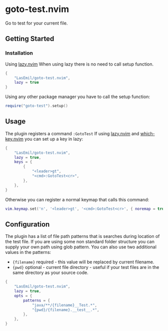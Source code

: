 # goto-test.nvim

Go to test for your current file.

## Getting Started
### Installation
Using [lazy.nvim](https://github.com/folke/lazy.nvim)
When using lazy there is no need to call setup function.

```lua
{
    "LasEmil/goto-test.nvim",
    lazy = true
}
```

Using any other package manager you have to call the setup function:

```lua
require("goto-test").setup()
```

## Usage
The plugin registers a command `:GotoTest`
If using [lazy.nvim](https://github.com/folke/lazy.nvim) and [which-key.nvim](https://github.com/folke/which-key.nvim) you can set up a key in lazy:

```lua
{
    "LasEmil/goto-test.nvim",
    lazy = true,
	keys = {
		{
			"<leader>gt",
			"<cmd>:GotoTest<cr>",
		},
	},
}
```

Otherwise you can register a normal keymap that calls this command:
```lua
vim.keymap.set('n', '<leader>gt', '<cmd>:GotoTest<cr>', { noremap = true, silent = true })
```

## Configuration
The plugin has a list of file path patterns that is searches during location of the test file.
If you are using some non standard folder structure you can supply your own path using glob pattern.
You can also use two additional values in the patterns:
- `{filename}` required - this value will be replaced by current filename.
- `{pwd}` optional - current file directory - useful if your test files are in the same directory as your source code.

```lua
{
    "LasEmil/goto-test.nvim",
    lazy = true,
    opts = {
        patterns = {
            "java/**/{filename}__Test.*",
            "{pwd}/{filename}.__test__.*",
        },
    },
}
```
